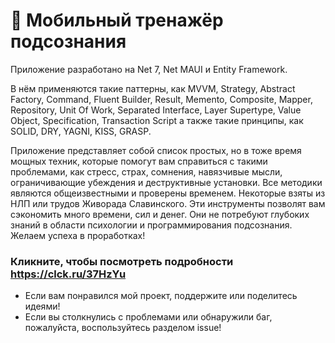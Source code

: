 # 📲 Мобильный тренажёр подсознания

Приложение разработано на Net 7, Net MAUI и Entity Framework.

В нём применяются такие паттерны, как MVVM, Strategy, Abstract Factory, Command, Fluent Builder, Result, Memento, Composite, Mapper, Repository, Unit Of Work, Separated Interface, Layer Supertype, Value Object, Specification, Transaction Script а также такие принципы, как SOLID, DRY, YAGNI, KISS, GRASP.

Приложение представляет  собой список простых,  но  в тоже время мощных техник, которые помогут вам     справиться      с         такими проблемами,  как  стресс,    страх, сомнения,    навязчивые     мысли, ограничивающие   убеждения   и деструктивные   установки.   Все методики  являются общеизвестными и проверены временем. Некоторые взяты из НЛП или трудов Живорада Славинского. Эти инструменты позволят вам сэкономить много времени, сил и денег. Они не потребуют глубоких знаний в области психологии и программирования подсознания. Желаем успеха в проработках!

### Кликните, чтобы посмотреть подробности https://clck.ru/37HzYu

- Если вам понравился мой проект, поддержите или поделитесь идеями!
- Если вы столкнулись с проблемами или обнаружили баг, пожалуйста, воспользуйтесь разделом issue!
